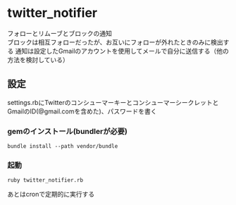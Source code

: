 # twitter_notifier
フォローとリムーブとブロックの通知  
ブロックは相互フォローだったが、お互いにフォローが外れたときのみに検出する
通知は設定したGmailのアカウントを使用してメールで自分に送信する（他の方法を検討している）
## 設定
settings.rbにTwitterのコンシューマーキーとコンシューマーシークレットと
GmailのID(@gmail.comを含めた)、パスワードを書く
### gemのインストール(bundlerが必要)
```
bundle install --path vendor/bundle
```
### 起動
```
ruby twitter_notifier.rb
```
あとはcronで定期的に実行する